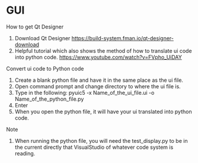 # GUI
How to get Qt Designer
1. Download Qt Designer
https://build-system.fman.io/qt-designer-download
2. Helpful tutorial which also shows the method of how to translate ui code into
python code.
https://www.youtube.com/watch?v=FVpho_UiDAY

Convert ui code to Python code
1. Create a blank python file and have it in the same place as the ui file.
2. Open command prompt and change directory to where the ui file is.
3. Type in the following:
pyuic5 -x Name_of_the_ui_file.ui -o Name_of_the_python_file.py
4. Enter
5. When you open the python file, it will have your ui translated into python code.

Note
1. When running the python file, you will need the test_display.py to be in the current
directly that VisualStudio of whatever code system is reading.
